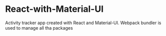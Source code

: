 # React-with-Material-UI
Activity tracker app created with React and Material-UI. Webpack bundler is used to manage all tha packages

